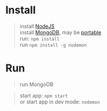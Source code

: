 # Install
> install <a href="https://nodejs.org/en/">NodeJS</a>  
> install <a href="https://www.mongodb.com/">MongoDB</a>, may be <a href="https://github.com/lightchpa/MongoDBPortable/releases">portable</a>  
> run: `npm install`  
> run `npm install -g nodemon`

# Run
> run MongoDB  

> start app: `npm start`  
> or start app in dev mode: `nodemon`  
